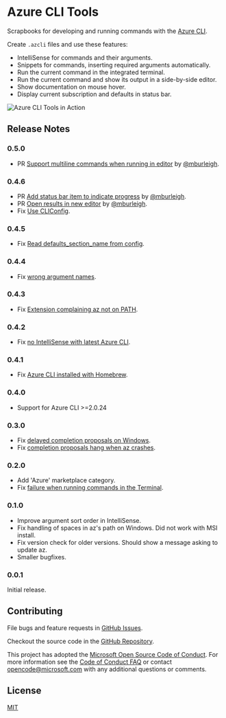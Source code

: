 # Azure CLI Tools

Scrapbooks for developing and running commands with the
[Azure CLI](https://aka.ms/AzureCLI2).

Create `.azcli` files and use these features:

-   IntelliSense for commands and their arguments.
-   Snippets for commands, inserting required arguments automatically.
-   Run the current command in the integrated terminal.
-   Run the current command and show its output in a side-by-side editor.
-   Show documentation on mouse hover.
-   Display current subscription and defaults in status bar.

![Azure CLI Tools in Action](images/in_action.gif)

## Release Notes

### 0.5.0

-   PR
    [Support multiline commands when running in editor](https://github.com/Microsoft/vscode-azurecli/pull/61)
    by [@mburleigh](https://github.com/mburleigh).

### 0.4.6

-   PR
    [Add status bar item to indicate progress](https://github.com/Microsoft/vscode-azurecli/pull/56)
    by [@mburleigh](https://github.com/mburleigh).
-   PR
    [Open results in new editor](https://github.com/Microsoft/vscode-azurecli/pull/55)
    by [@mburleigh](https://github.com/mburleigh).
-   Fix [Use CLIConfig](https://github.com/Microsoft/vscode-azurecli/issues/52).

### 0.4.5

-   Fix
    [Read defaults_section_name from config](https://github.com/Microsoft/vscode-azurecli/issues/50).

### 0.4.4

-   Fix
    [wrong argument names](https://github.com/Microsoft/vscode-azurecli/issues/44).

### 0.4.3

-   Fix
    [Extension complaining az not on PATH](https://github.com/Microsoft/vscode-azurecli/issues/46).

### 0.4.2

-   Fix
    [no IntelliSense with latest Azure CLI](https://github.com/Microsoft/vscode-azurecli/issues/35).

### 0.4.1

-   Fix
    [Azure CLI installed with Homebrew](https://github.com/Microsoft/vscode-azurecli/issues/25).

### 0.4.0

-   Support for Azure CLI >=2.0.24

### 0.3.0

-   Fix
    [delayed completion proposals on Windows](https://github.com/Microsoft/vscode-azurecli/issues/19).
-   Fix
    [completion proposals hang when az crashes](https://github.com/Microsoft/vscode-azurecli/issues/20).

### 0.2.0

-   Add 'Azure' marketplace category.
-   Fix
    [failure when running commands in the Terminal](https://github.com/Microsoft/vscode-azurecli/issues/16).

### 0.1.0

-   Improve argument sort order in IntelliSense.
-   Fix handling of spaces in az's path on Windows. Did not work with MSI
    install.
-   Fix version check for older versions. Should show a message asking to update
    az.
-   Smaller bugfixes.

### 0.0.1

Initial release.

## Contributing

File bugs and feature requests in
[GitHub Issues](https://github.com/Microsoft/vscode-azurecli/issues).

Checkout the source code in the
[GitHub Repository](https://github.com/Microsoft/vscode-azurecli).

This project has adopted the
[Microsoft Open Source Code of Conduct](https://opensource.microsoft.com/codeofconduct/).
For more information see the
[Code of Conduct FAQ](https://opensource.microsoft.com/codeofconduct/faq/) or
contact [opencode@microsoft.com](mailto:opencode@microsoft.com) with any
additional questions or comments.

## License

[MIT](LICENSE)

